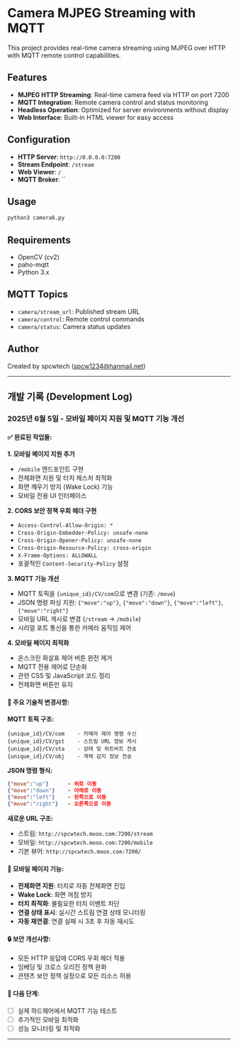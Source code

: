 # Camera MJPEG Streaming with MQTT

This project provides real-time camera streaming using MJPEG over HTTP with MQTT remote control capabilities.

## Features

- **MJPEG HTTP Streaming**: Real-time camera feed via HTTP on port 7200
- **MQTT Integration**: Remote camera control and status monitoring
- **Headless Operation**: Optimized for server environments without display
- **Web Interface**: Built-in HTML viewer for easy access

## Configuration

- **HTTP Server**: `http://0.0.0.0:7200`
- **Stream Endpoint**: `/stream`
- **Web Viewer**: `/`
- **MQTT Broker**: ``

## Usage

```bash
python3 camera6.py
```

## Requirements

- OpenCV (cv2)
- paho-mqtt
- Python 3.x

## MQTT Topics

- `camera/stream_url`: Published stream URL
- `camera/control`: Remote control commands
- `camera/status`: Camera status updates

## Author

Created by spcwtech (spcw1234@hanmail.net)

---

## 개발 기록 (Development Log)

### 2025년 6월 5일 - 모바일 페이지 지원 및 MQTT 기능 개선

#### ✅ 완료된 작업들:

**1. 모바일 페이지 지원 추가**
- `/mobile` 엔드포인트 구현
- 전체화면 지원 및 터치 제스처 최적화
- 화면 깨우기 방지 (Wake Lock) 기능
- 모바일 전용 UI 인터페이스

**2. CORS 보안 정책 우회 헤더 구현**
- `Access-Control-Allow-Origin: *`
- `Cross-Origin-Embedder-Policy: unsafe-none`
- `Cross-Origin-Opener-Policy: unsafe-none` 
- `Cross-Origin-Resource-Policy: cross-origin`
- `X-Frame-Options: ALLOWALL`
- 포괄적인 `Content-Security-Policy` 설정

**3. MQTT 기능 개선**
- MQTT 토픽을 `{unique_id}/CV/com`으로 변경 (기존: `/move`)
- JSON 명령 파싱 지원: `{"move":"up"}`, `{"move":"down"}`, `{"move":"left"}`, `{"move":"right"}`
- 모바일 URL 게시로 변경 (`/stream` → `/mobile`)
- 시리얼 포트 통신을 통한 카메라 움직임 제어

**4. 모바일 페이지 최적화**
- 온스크린 화살표 제어 버튼 완전 제거
- MQTT 전용 제어로 단순화
- 관련 CSS 및 JavaScript 코드 정리
- 전체화면 버튼만 유지

#### 🔧 주요 기술적 변경사항:

**MQTT 토픽 구조:**
```
{unique_id}/CV/com    - 카메라 제어 명령 수신
{unique_id}/CV/gst    - 스트림 URL 정보 게시  
{unique_id}/CV/sta    - 상태 및 하트비트 전송
{unique_id}/CV/obj    - 객체 감지 정보 전송
```

**JSON 명령 형식:**
```json
{"move":"up"}      - 위로 이동
{"move":"down"}    - 아래로 이동  
{"move":"left"}    - 왼쪽으로 이동
{"move":"right"}   - 오른쪽으로 이동
```

**새로운 URL 구조:**
- 스트림: `http://spcwtech.mooo.com:7200/stream`
- 모바일: `http://spcwtech.mooo.com:7200/mobile` 
- 기본 뷰어: `http://spcwtech.mooo.com:7200/`

#### 📱 모바일 페이지 기능:

- **전체화면 지원**: 터치로 자동 전체화면 진입
- **Wake Lock**: 화면 꺼짐 방지
- **터치 최적화**: 불필요한 터치 이벤트 차단
- **연결 상태 표시**: 실시간 스트림 연결 상태 모니터링
- **자동 재연결**: 연결 실패 시 3초 후 자동 재시도

#### 🔒 보안 개선사항:

- 모든 HTTP 응답에 CORS 우회 헤더 적용
- 임베딩 및 크로스 오리진 정책 완화
- 콘텐츠 보안 정책 설정으로 모든 리소스 허용

#### 🎯 다음 단계:
- [ ] 실제 하드웨어에서 MQTT 기능 테스트
- [ ] 추가적인 모바일 최적화
- [ ] 성능 모니터링 및 최적화

---

